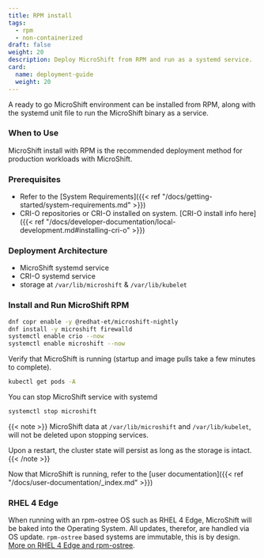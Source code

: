 ```yaml
---
title: RPM install
tags:
  - rpm
  - non-containerized
draft: false
weight: 20
description: Deploy MicroShift from RPM and run as a systemd service.
card:
  name: deployment-guide
  weight: 20
---
```


A ready to go MicroShift environment can be installed from RPM, along with the systemd unit file to run the MicroShift binary as a service.

### When to Use

MicroShift install with RPM is the recommended deployment method for production workloads with MicroShift.

### Prerequisites

- Refer to the [System Requirements]({{< ref "/docs/getting-started/system-requirements.md" >}})
- CRI-O repositories or CRI-O installed on system. [CRI-O install info here]({{< ref "/docs/developer-documentation/local-development.md#installing-cri-o" >}})

### Deployment Architecture

- MicroShift systemd service
- CRI-O systemd service
- storage at `/var/lib/microshift` & `/var/lib/kubelet`

### Install and Run MicroShift RPM

```bash
dnf copr enable -y @redhat-et/microshift-nightly
dnf install -y microshift firewalld
systemctl enable crio --now
systemctl enable microshift --now
```

Verify that MicroShift is running (startup and image pulls take a few minutes to complete).

```sh
kubectl get pods -A
```

You can stop MicroShift service with systemd

```bash
systemctl stop microshift
```

{{< note >}}
MicroShift data at `/var/lib/microshift` and `/var/lib/kubelet`, will not be deleted upon stopping services.

Upon a restart, the cluster state will persist as long as the storage is intact.
{{< /note >}}

Now that MicroShift is running, refer to the [user documentation]({{< ref "/docs/user-documentation/_index.md" >}})

### RHEL 4 Edge

When running with an rpm-ostree OS such as RHEL 4 Edge, MicroShift will be baked into the Operating System.
All updates, therefor, are handled via OS update. `rpm-ostree` based systems are immutable, this is by design.
[More on RHEL 4 Edge and rpm-ostree](https://www.redhat.com/en/blog/dive-red-hat-enterprise-linux-edge-labs).
